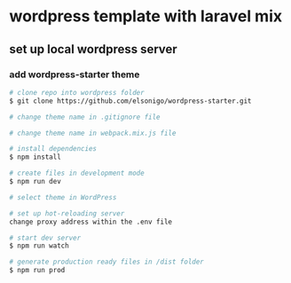# wordpress template with laravel mix

## set up local wordpress server

### add wordpress-starter theme
``` bash
# clone repo into wordpress folder
$ git clone https://github.com/elsonigo/wordpress-starter.git

# change theme name in .gitignore file

# change theme name in webpack.mix.js file

# install dependencies
$ npm install

# create files in development mode
$ npm run dev

# select theme in WordPress

# set up hot-reloading server
change proxy address within the .env file

# start dev server 
$ npm run watch

# generate production ready files in /dist folder
$ npm run prod
```
